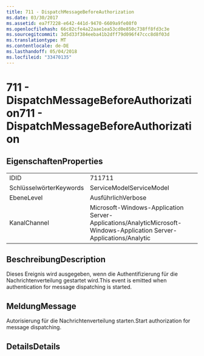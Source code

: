 ```yaml
---
title: 711 - DispatchMessageBeforeAuthorization
ms.date: 03/30/2017
ms.assetid: ea7f7228-e642-441d-9470-6609a9fe08f0
ms.openlocfilehash: 66c82cfe4a22aae1ea53cd0e850c738ff8fd3c3e
ms.sourcegitcommit: 3d5d33f384eeba41b2dff79d096f47ccc8d8f03d
ms.translationtype: MT
ms.contentlocale: de-DE
ms.lasthandoff: 05/04/2018
ms.locfileid: "33470135"
---
```

# <a name="711---dispatchmessagebeforeauthorization"></a><span data-ttu-id="0bc59-102">711 - DispatchMessageBeforeAuthorization</span><span class="sxs-lookup"><span data-stu-id="0bc59-102">711 - DispatchMessageBeforeAuthorization</span></span>
## <a name="properties"></a><span data-ttu-id="0bc59-103">Eigenschaften</span><span class="sxs-lookup"><span data-stu-id="0bc59-103">Properties</span></span>  
  
|||  
|-|-|  
|<span data-ttu-id="0bc59-104">ID</span><span class="sxs-lookup"><span data-stu-id="0bc59-104">ID</span></span>|<span data-ttu-id="0bc59-105">711</span><span class="sxs-lookup"><span data-stu-id="0bc59-105">711</span></span>|  
|<span data-ttu-id="0bc59-106">Schlüsselwörter</span><span class="sxs-lookup"><span data-stu-id="0bc59-106">Keywords</span></span>|<span data-ttu-id="0bc59-107">ServiceModel</span><span class="sxs-lookup"><span data-stu-id="0bc59-107">ServiceModel</span></span>|  
|<span data-ttu-id="0bc59-108">Ebene</span><span class="sxs-lookup"><span data-stu-id="0bc59-108">Level</span></span>|<span data-ttu-id="0bc59-109">Ausführlich</span><span class="sxs-lookup"><span data-stu-id="0bc59-109">Verbose</span></span>|  
|<span data-ttu-id="0bc59-110">Kanal</span><span class="sxs-lookup"><span data-stu-id="0bc59-110">Channel</span></span>|<span data-ttu-id="0bc59-111">Microsoft-Windows-Application Server-Applications/Analytic</span><span class="sxs-lookup"><span data-stu-id="0bc59-111">Microsoft-Windows-Application Server-Applications/Analytic</span></span>|  
  
## <a name="description"></a><span data-ttu-id="0bc59-112">Beschreibung</span><span class="sxs-lookup"><span data-stu-id="0bc59-112">Description</span></span>  
 <span data-ttu-id="0bc59-113">Dieses Ereignis wird ausgegeben, wenn die Authentifizierung für die Nachrichtenverteilung gestartet wird.</span><span class="sxs-lookup"><span data-stu-id="0bc59-113">This event is emitted when authentication for message dispatching is started.</span></span>  
  
## <a name="message"></a><span data-ttu-id="0bc59-114">Meldung</span><span class="sxs-lookup"><span data-stu-id="0bc59-114">Message</span></span>  
 <span data-ttu-id="0bc59-115">Autorisierung für die Nachrichtenverteilung starten.</span><span class="sxs-lookup"><span data-stu-id="0bc59-115">Start authorization for message dispatching.</span></span>  
  
## <a name="details"></a><span data-ttu-id="0bc59-116">Details</span><span class="sxs-lookup"><span data-stu-id="0bc59-116">Details</span></span>
